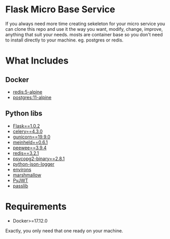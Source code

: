 # Flask Micro Base Service
If you always need more time creating sekeleton for your micro service you can clone this repo and use it the way you want, modify, change, improve, anything that suit your needs. mosts are container base so you don't need to install directly to your machine. eg. postgres or redis.


# What Includes

## Docker
* [redis:5-alpine](https://hub.docker.com/_/redis)
* [postgres:11-alpine](https://hub.docker.com/_/postgres)

## Python libs
* [Flask==1.0.2](http://flask.pocoo.org/)
* [celery==4.3.0](http://www.celeryproject.org/)
* [gunicorn==19.9.0](https://gunicorn.org/)
* [meinheld==0.6.1](https://pypi.org/project/meinheld/)
* [peewee==3.9.4](http://docs.peewee-orm.com/en/latest/)
* [redis==3.2.1](https://github.com/andymccurdy/redis-py)
* [psycopg2-binary==2.8.1](https://pypi.org/project/psycopg2-binary/)
* [python-json-logger](https://github.com/madzak/python-json-logger)
* [environs](https://github.com/sloria/environs)
* [marshmallow](https://marshmallow.readthedocs.io/en/3.0/)
* [PyJWT](https://github.com/jpadilla/pyjwt)
* [passlib](https://bitbucket.org/ecollins/passlib/wiki/Home)

# Requirements
* Docker>=17.12.0
  
Exactly, you only need that one ready on your machine.